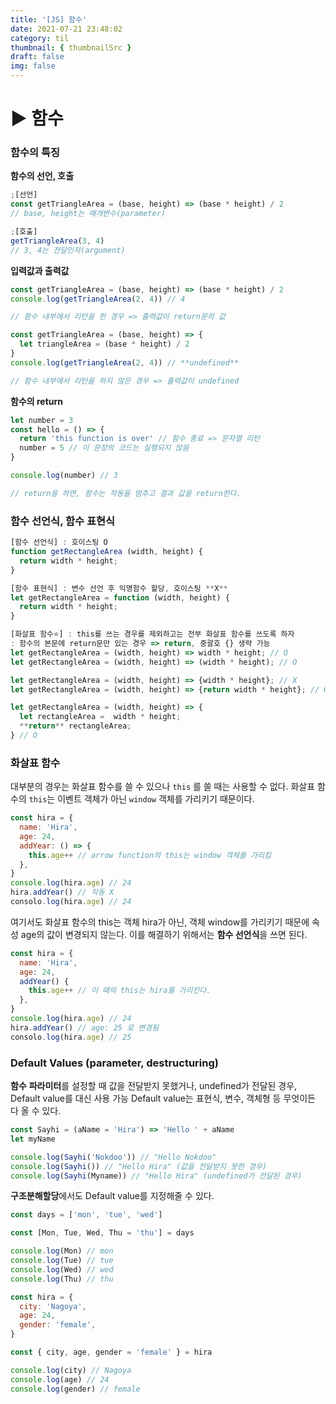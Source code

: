 ```yaml
---
title: '[JS] 함수'
date: 2021-07-21 23:48:02
category: til
thumbnail: { thumbnailSrc }
draft: false
img: false
---
```


# ▶️ 함수

### 함수의 특징

**함수의 선언, 호출**

```jsx
;[선언]
const getTriangleArea = (base, height) => (base * height) / 2
// base, height는 매개변수(parameter)

;[호출]
getTriangleArea(3, 4)
// 3, 4는 전달인자(argument)
```

**입력값과 출력값**

```jsx
const getTriangleArea = (base, height) => (base * height) / 2
console.log(getTriangleArea(2, 4)) // 4

// 함수 내부에서 리턴을 한 경우 => 출력값이 return문의 값

const getTriangleArea = (base, height) => {
  let triangleArea = (base * height) / 2
}
console.log(getTriangleArea(2, 4)) // **undefined**

// 함수 내부에서 리턴을 하지 않은 경우 => 출력값이 undefined
```

**함수의 return**

```jsx
let number = 3
const hello = () => {
  return 'this function is over' // 함수 종료 => 문자열 리턴
  number = 5 // 이 문장의 코드는 실행되지 않음
}

console.log(number) // 3

// return을 하면, 함수는 작동을 멈추고 결과 값을 return한다.
```

### 함수 선언식, 함수 표현식

```jsx
[함수 선언식] : 호이스팅 O
function getRectangleArea (width, height) {
  return width * height;
}

[함수 표현식] : 변수 선언 후 익명함수 할당, 호이스팅 **X**
let getRectangleArea = function (width, height) {
  return width * height;
}

[화살표 함수⭐️] : this를 쓰는 경우를 제외하고는 전부 화살표 함수를 쓰도록 하자
: 함수의 본문에 return문만 있는 경우 => return, 중괄호 {} 생략 가능
let getRectangleArea = (width, height) => width * height; // O
let getRectangleArea = (width, height) => (width * height); // O

let getRectangleArea = (width, height) => {width * height}; // X
let getRectangleArea = (width, height) => {return width * height}; // O

let getRectangleArea = (width, height) => {
  let rectangleArea =  width * height;
  **return** rectangleArea;
} // O
```

### 화살표 함수

대부분의 경우는 화살표 함수를 쓸 수 있으나 `this` 를 쓸 때는 사용할 수 없다.
화살표 함수의 `this`는 이벤트 객체가 아닌 `window` 객체를 가리키기 때문이다.

```jsx
const hira = {
  name: 'Hira',
  age: 24,
  addYear: () => {
    this.age++ // arrow function의 this는 window 객체를 가리킴
  },
}
console.log(hira.age) // 24
hira.addYear() // 작동 X
consolo.log(hira.age) // 24
```

여기서도 화살표 함수의 this는 객체 hira가 아닌, 객체 window를 가리키기 때문에 속성 age의 값이 변경되지 않는다. 이를 해결하기 위해서는 **함수 선언식**을 쓰면 된다.

```jsx
const hira = {
  name: 'Hira',
  age: 24,
  addYear() {
    this.age++ // 이 때의 this는 hira를 가리킨다.
  },
}
console.log(hira.age) // 24
hira.addYear() // age: 25 로 변경됨
consolo.log(hira.age) // 25
```

### Default Values (parameter, destructuring)

**함수** **파라미터**를 설정할 때 값을 전달받지 못했거나, undefined가 전달된 경우, Default value를 대신 사용 가능
Default value는 표현식, 변수, 객체형 등 무엇이든 다 올 수 있다.

```jsx
const Sayhi = (aName = 'Hira') => 'Hello ' + aName
let myName

console.log(Sayhi('Nokdoo')) // "Hello Nokdoo"
console.log(Sayhi()) // "Hello Hira" (값을 전달받지 못한 경우)
console.log(Sayhi(Myname)) // "Hello Hira" (undefined가 전달된 경우)
```

**구조분해할당**에서도 Default value를 지정해줄 수 있다.

```jsx
const days = ['mon', 'tue', 'wed']

const [Mon, Tue, Wed, Thu = 'thu'] = days

console.log(Mon) // mon
console.log(Tue) // tue
console.log(Wed) // wed
console.log(Thu) // thu
```

```jsx
const hira = {
  city: 'Nagoya',
  age: 24,
  gender: 'female',
}

const { city, age, gender = 'female' } = hira

console.log(city) // Nagoya
console.log(age) // 24
console.log(gender) // female
```
